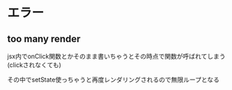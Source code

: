 # エラー
## too many render
jsx内でonClick関数とかそのまま書いちゃうとその時点で関数が呼ばれてしまう(clickされなくても)

その中でsetState使っちゃうと再度レンダリングされるので無限ループとなる

